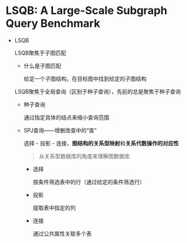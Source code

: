 # LSQB: A Large-Scale Subgraph Query Benchmark

- LSQB

  LSQB聚焦于子图匹配
  
  - 什么是子图匹配
  
    给定一个子图结构，在目标图中找到给定的子图结构
  
  LSQB聚焦于全局查询（区别于种子查询），先前的总是聚焦于种子查询
  
  - 种子查询
  
    通过指定具体的结点来缩小查询范围
  
  - SPJ查询——增删改查中的“查”
  
    选择 - 投影 - 连接，**图结构的关系型映射**和**关系代数操作的对应性**
  
    > 从关系型数据库的角度来理解图数据库
  
    - 选择
  
      按条件筛选表中的行（通过给定的条件筛选行）
  
    - 投影
  
      提取表中指定的列
  
    - 连接
  
      通过公共属性关联多个表
